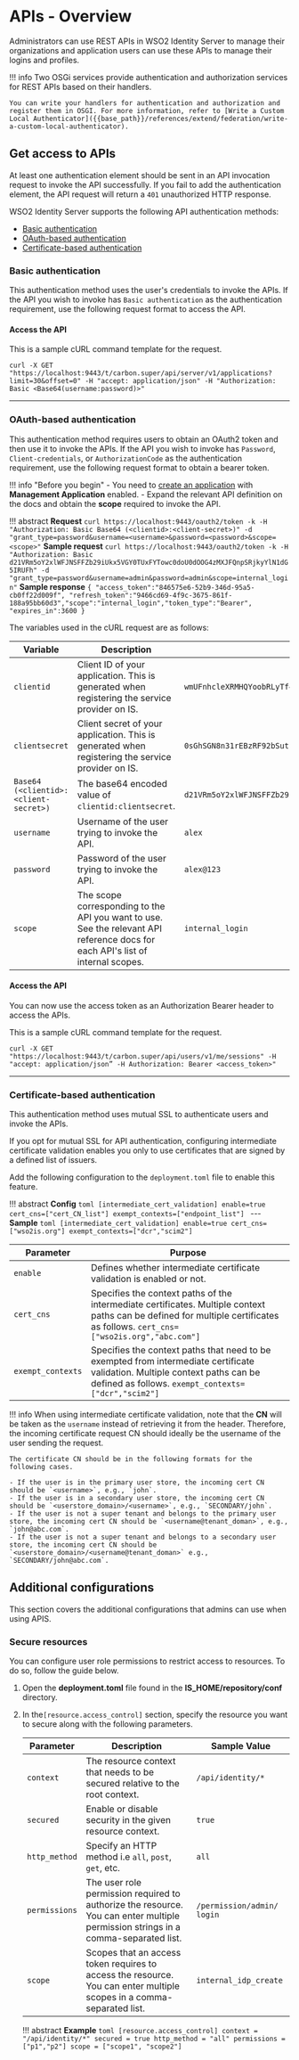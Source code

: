 # APIs - Overview

Administrators can use REST APIs in WSO2 Identity Server to manage their organizations and application users can use these APIs to manage their logins and profiles.

!!! info
    Two OSGi services provide authentication and authorization services for REST APIs based on their handlers.
    
    You can write your handlers for authentication and authorization and register them in OSGI. For more information, refer to [Write a Custom Local Authenticator]({{base_path}}/references/extend/federation/write-a-custom-local-authenticator).


## Get access to APIs

At least one authentication element should be sent in an API invocation request to invoke the API successfully. If you fail to add the authentication element, the  API request will return a `401` unauthorized HTTP response.

WSO2 Identity Server supports the following API authentication methods:

- [Basic authentication](#basic-authentication)
- [OAuth-based authentication](#oauth-based-authentication)
- [Certificate-based authentication](#certificate-based-authentication)

### Basic authentication
This authentication method uses the user's credentials to invoke the APIs. If the API you wish to invoke has `Basic authentication` as the authentication requirement, use the following request format to access the API.

#### Access the API

This is a sample cURL command template for the request.

``` curl
curl -X GET "https://localhost:9443/t/carbon.super/api/server/v1/applications?limit=30&offset=0" -H "accept: application/json" -H "Authorization: Basic <Base64(username:password)>"
```

---

### OAuth-based authentication
This authentication method requires users to obtain an OAuth2 token and then use it to invoke the APIs. If the API you wish to invoke has `Password`, `Client-credentials`, or `AuthorizationCode` as the authentication requirement, use the following request format to obtain a bearer token.

!!! info "Before you begin"
    - You need to [create an application]({{base_path}}/guides/applications/register-sp) with **Management Application** enabled.
    - Expand the relevant API definition on the docs and obtain the **scope** required to invoke the API.

!!! abstract
    **Request**
    ```
    curl https://localhost:9443/oauth2/token -k -H "Authorization: Basic Base64 (<clientid>:<client-secret>)" -d "grant_type=password&username=<username>&password=<password>&scope=<scope>"
    ```
    **Sample request**
    ```
    curl https://localhost:9443/oauth2/token -k -H "Authorization: Basic d21VRm5oY2xlWFJNSFFZb29iUkx5VGY0TUxFYTowc0doU0dOOG4zMXJFQnpSRjkyYlN1dG5IRUFh" -d "grant_type=password&username=admin&password=admin&scope=internal_login"
    ```
    **Sample response**
    ```
    {
        "access_token":"846575e6-52b9-346d-95a5-cb0ff22d009f",
        "refresh_token":"9466cd69-4f9c-3675-861f-188a95bb60d3","scope":"internal_login","token_type":"Bearer",
        "expires_in":3600
    }
    ```

The variables used in the cURL request are as follows: 

| Variable  | Description   | Sample value  |
|-----------|---------------|---------------|
| `clientid`    | Client ID of your application. This is generated when registering the service provider on IS.  | `wmUFnhcleXRMHQYoobRLyTf4MLEa`   |
| `clientsecret`    | Client secret of your application. This is generated when registering the service provider on IS.  | `0sGhSGN8n31rEBzRF92bSutnHEAa`   |
| `Base64 (<clientid>:<client-secret>)` | The base64 encoded value of `clientid:clientsecret`.  | `d21VRm5oY2xlWFJNSFFZb29iUkx5VGY0TUxFYTowc0doU0dOOG4zMXJFQnpSRjkyYlN1dG5IRUFh`    |
| `username`    | Username of the user trying to invoke the API.  | `alex`  |
| `password`    | Password of the user trying to invoke the API.  | `alex@123`  |
| `scope`   | The scope corresponding to the API you want to use. See the relevant API reference docs for each API's list of internal scopes.  | `internal_login`   |

#### Access the API
You can now use the access token as an Authorization Bearer header to access the APIs.

This is a sample cURL command template for the request.

```curl
curl -X GET "https://localhost:9443/t/carbon.super/api/users/v1/me/sessions" -H "accept: application/json” -H Authorization: Bearer <access_token>"
```

---

### Certificate-based authentication
This authentication method uses mutual SSL to authenticate users and invoke the APIs.

If you opt for mutual SSL for API authentication, configuring intermediate certificate validation enables you only to use certificates that are signed by a defined list of issuers.

Add the following configuration to the `deployment.toml` file to enable this feature.

!!! abstract
    **Config**
    ```toml
    [intermediate_cert_validation]
    enable=true
    cert_cns=["cert_CN_list"]
    exempt_contexts=["endpoint_list"]
    ```
    ---
    **Sample**
    ```toml
    [intermediate_cert_validation]
    enable=true
    cert_cns=["wso2is.org"]
    exempt_contexts=["dcr","scim2"]
    ```

| Parameter           | Purpose  |
|---------------------|----------|
| `enable`          | Defines whether intermediate certificate validation is enabled or not.  |
| `cert_cns`       | Specifies the context paths of the intermediate certificates. Multiple context paths can be defined for multiple certificates as follows.  `cert_cns=["wso2is.org","abc.com"]`        |
| `exempt_contexts` | Specifies the context paths that need to be exempted from intermediate certificate validation. Multiple context paths can be defined as follows.  `exempt_contexts=["dcr","scim2"]` |


!!! info
    When using intermediate certificate validation, note that the **CN** will be taken as the `username` instead of retrieving it from the header. Therefore, the incoming certificate request CN should ideally be the username of the user sending the request.

    The certificate CN should be in the following formats for the following cases.
    
    - If the user is in the primary user store, the incoming cert CN should be `<username>`, e.g., `john`.
    - If the user is in a secondary user store, the incoming cert CN should be `<userstore_domain>/<username>`, e.g., `SECONDARY/john`.
    - If the user is not a super tenant and belongs to the primary user store, the incoming cert CN should be `<username@tenant_doman>`, e.g., `john@abc.com`.
    - If the user is not a super tenant and belongs to a secondary user store, the incoming cert CN should be `<userstore_domain>/<username@tenant_doman>` e.g., `SECONDARY/john@abc.com`.



## Additional configurations

This section covers the additional configurations that admins can use when using APIS.

### Secure resources

You can configure user role permissions to restrict access to resources. To do so, follow the guide below.

1. Open the **deployment.toml** file found in the **IS_HOME/repository/conf** directory.

2. In the`[resource.access_control]` section, specify the resource you want to secure along with the following parameters.

    | Parameter            | Description | Sample Value |
    |----------------------|-------------|--------------|
    | `context` | The resource context that needs to be secured relative to the root context. | `/api/identity/*`  |
    | `secured`         | Enable or disable security in the given resource context.  | `true`    |
    | `http_method`      | Specify an HTTP method i.e `all`, `post`, `get`, etc. | `all`  |
    | `permissions`     | The user role permission required to authorize the resource. You can enter multiple permission strings in a comma-separated list.      | `/permission/admin/ login` |
    | `scope`     | Scopes that an access token requires to access the resource. You can enter multiple scopes in a comma-separated list.     | `internal_idp_create` |

    !!! abstract
        **Example**
        ```toml
        [resource.access_control]
        context = "/api/identity/*"
        secured = true
        http_method = "all"
        permissions = ["p1","p2"]
        scope = ["scope1", "scope2"]
        ```